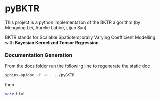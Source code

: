 # pyBKTR
This project is a python implementation of the BKTR algorithm (by Mengying Lei, Aurelie Labbe, Lijun Sun).

BKTR stands for Scalable Spatiotemporally Varying Coefficient Modelling with **Bayesian Kernelized Tensor Regression**.

### Documentation Generation
From the docs folder run the following line to regenerate the static doc
```bash
sphinx-apidoc -f -o . ../pyBKTR
```
then
```bash
make html
```
